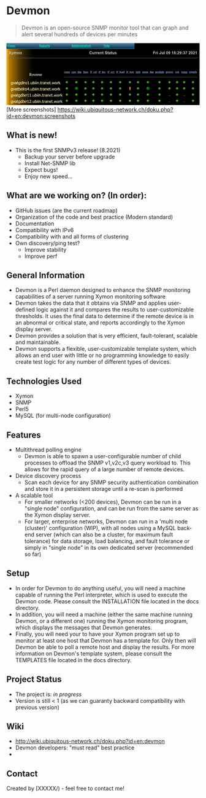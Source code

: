 <!DOCTYPE markdown>
# Devmon
>   Devmon is an open-source SNMP monitor tool that can graph and alert
  several hundreds of devices per minutes

![devmon_current_status](devmon_current_status.png)
[More screenshots] https://wiki.ubiquitous-network.ch/doku.php?id=en:devmon:screenshots

## What is new!
- This is the first SNMPv3 release! (8.2021)
  - Backup your server before upgrade
  - Install Net-SNMP lib
  - Expect bugs!
  - Enjoy new speed...

## What are we working on? (In order):
  - GitHub issues (are the current roadmap)
  - Organization of the code and best practice (Modern standard)
  - Documentation
  - Compatibility with IPv6
  - Compatibility with and all forms of clustering
  - Own discovery/ping test?
    - Improve stability
    - Improve perf

## General Information
- Devmon is a Perl daemon designed to enhance the SNMP monitoring capabilities
  of a server running Xymon monitoring software
- Devmon takes the data that it obtains via SNMP and applies user- defined
  logic against it and compares the results to user-customizable thresholds.
  It uses the final data to determine if the remote device is in an abnormal
  or critical state, and reports accordingly to the Xymon display server.
- Devmon provides a solution that is very efficient, fault-tolerant, scalable
  and maintainable.
- Devmon supports a flexible, user-customizable template system, which allows
  an end user with little or no programming knowledge to easily create test
  logic for any number of different types of devices.


## Technologies Used
- Xymon
- SNMP
- Perl5
- MySQL (for multi-node configuration)

## Features

- Multithread polling engine
  - Devmon is able to spawn a user-configurable number of child processes to
    offload the SNMP v1,v2c,v3 query workload to. This allows for the rapid
    query of a large number of remote devices.
- Device discovery process
  - Scan each device for any SNMP security authentication combination and
    store it in a persistent storage until a re-scan is performed
- A scalable tool
  - For smaller networks (<200 devices), Devmon can be run in a "single
    node" configuration, and can be run from the same server as the Xymon
    display server.
  - For larger, enterprise networks, Devmon can run in a 'multi node
    (cluster)' configuration (WIP), with all nodes using a MySQL back- end
    server (which can also be a cluster, for maximum fault tolerance) for data
    storage, load balancing, and fault tolerance or simply in "single node" in
    its own dedicated server (recommended so far)


## Setup
- In order for Devmon to do anything useful, you will need a machine capable
  of running the Perl interpreter, which is used to execute the Devmon code.
  Please consult the INSTALLATION file located in the docs directory.
- In addition, you will need a machine (either the same machine running
  Devmon, or a different one) running the Xymon monitoring program, which
  displays the messages that Devmon generates.
- Finally, you will need your to have your Xymon program set up to monitor at
  least one host that Devmon has a template for. Only then will Devmon be able
  to poll a remote host and display the results. For more information on
  Devmon's template system, please consult the TEMPLATES file located in the
  docs directory.


## Project Status
- The project is: _in progress_
- Version is still < 1 (as we can guaranty backward compatibility with
  previous version)



## Wiki
- http://wiki.ubiquitous-network.ch/doku.php?id=en:devmon
- Devmon developers: "must read" best practice
- [Screenshots]: https://wiki.ubiquitous-network.ch/doku.php?id=en:devmon:screenshots


## Contact
Created by [XXXXX/) - feel free to contact me!
